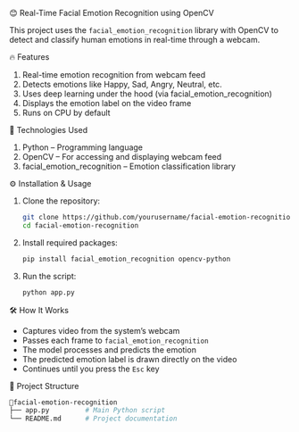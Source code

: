 😊 Real-Time Facial Emotion Recognition using OpenCV

This project uses the `facial_emotion_recognition` library with OpenCV to detect and classify human emotions in real-time through a webcam.

🔥 Features

1. Real-time emotion recognition from webcam feed  
2. Detects emotions like Happy, Sad, Angry, Neutral, etc.  
3. Uses deep learning under the hood (via facial_emotion_recognition)  
4. Displays the emotion label on the video frame  
5. Runs on CPU by default  

🚀 Technologies Used

1. Python – Programming language  
2. OpenCV – For accessing and displaying webcam feed  
3. facial_emotion_recognition – Emotion classification library  

⚙️ Installation & Usage

1. Clone the repository:
   ```bash 
   git clone https://github.com/yourusername/facial-emotion-recognition.git  
   cd facial-emotion-recognition
   ```

2. Install required packages:
   ```bash
   pip install facial_emotion_recognition opencv-python  
   ```
   
3. Run the script:  
   ```bash
   python app.py
   ```

🛠️ How It Works

- Captures video from the system’s webcam  
- Passes each frame to `facial_emotion_recognition`  
- The model processes and predicts the emotion  
- The predicted emotion label is drawn directly on the video  
- Continues until you press the `Esc` key  

📂 Project Structure
```bash
📂facial-emotion-recognition  
├── app.py         # Main Python script  
└── README.md      # Project documentation
``` 
